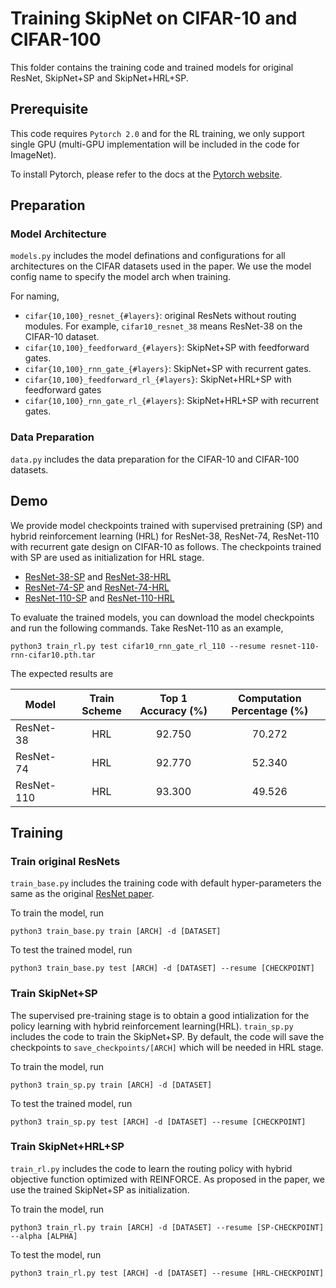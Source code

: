 # Training SkipNet on CIFAR-10 and CIFAR-100 

This folder contains the training code and trained models for original ResNet, SkipNet+SP and SkipNet+HRL+SP. 

## Prerequisite 
This code requires `Pytorch 2.0` and for the RL training, we only support single GPU (multi-GPU implementation will be 
included in the code for ImageNet). 

To install Pytorch, please refer to the docs at the [Pytorch website](http://pytorch.org/).


## Preparation
### Model Architecture
`models.py` includes the model definations and configurations for all architectures on the CIFAR datasets used in the paper.
We use the model config name to specify the model arch when training.  

For naming, 

- `cifar{10,100}_resnet_{#layers}`: original ResNets without routing modules. For example, `cifar10_resnet_38` means ResNet-38
on the CIFAR-10 dataset.
- `cifar{10,100}_feedforward_{#layers}`: SkipNet+SP with feedforward gates. 
- `cifar{10,100}_rnn_gate_{#layers}`: SkipNet+SP with recurrent gates.
- `cifar{10,100}_feedforward_rl_{#layers}`: SkipNet+HRL+SP with feedforward gates
- `cifar{10,100}_rnn_gate_rl_{#layers}`: SkipNet+HRL+SP with recurrent gates.

### Data Preparation
`data.py` includes the data preparation for the CIFAR-10 and CIFAR-100 datasets. 


## Demo

We provide model checkpoints trained with supervised pretraining (SP) and 
hybrid reinforcement learning (HRL) for ResNet-38, ResNet-74, ResNet-110 
with recurrent gate design on CIFAR-10 as follows. The checkpoints trained 
with SP are used as initialization for HRL stage. 

* [ResNet-38-SP](http://people.eecs.berkeley.edu/~xinw/skipnet/resnet-38-rnn-sp-cifar10.pth.tar) and [ResNet-38-HRL](http://people.eecs.berkeley.edu/~xinw/skipnet/resnet-38-rnn-cifar10.pth.tar)
* [ResNet-74-SP](http://people.eecs.berkeley.edu/~xinw/skipnet/resnet-74-rnn-sp-cifar10.pth.tar) and [ResNet-74-HRL](http://people.eecs.berkeley.edu/~xinw/skipnet/resnet-74-rnn-cifar10.pth.tar)
* [ResNet-110-SP](http://people.eecs.berkeley.edu/~xinw/skipnet/resnet-110-rnn-sp-cifar10.pth.tar) and [ResNet-110-HRL](http://people.eecs.berkeley.edu/~xinw/skipnet/resnet-110-rnn-cifar10.pth.tar)

To evaluate the trained models,  you can download the model checkpoints and 
run the following commands. Take ResNet-110 as an example, 

```angular2html
python3 train_rl.py test cifar10_rnn_gate_rl_110 --resume resnet-110-rnn-cifar10.pth.tar
```

The expected results are 

|Model | Train Scheme | Top 1 Accuracy (%) | Computation Percentage (%)|
|-----------| :--------: | :------------------:| :---------------------:|
| ResNet-38  | HRL |  92.750 | 70.272 |
| ResNet-74  | HRL |  92.770 | 52.340 |
| ResNet-110 | HRL |  93.300 | 49.526 |



## Training 

### Train original ResNets
`train_base.py` includes the training code with default hyper-parameters the same as the original [ResNet paper](https://arxiv.org/pdf/1512.03385.pdf).

To train the model, run  
```
python3 train_base.py train [ARCH] -d [DATASET] 
```

To test the trained model, run
```
python3 train_base.py test [ARCH] -d [DATASET] --resume [CHECKPOINT]
```

### Train SkipNet+SP
The supervised pre-training stage is to obtain a good intialization for the policy learning with hybrid reinforcement 
learning(HRL). `train_sp.py` includes the code to train the SkipNet+SP. By default, the code will save the checkpoints to 
`save_checkpoints/[ARCH]` which will be needed in HRL stage. 

To train the model, run 
```
python3 train_sp.py train [ARCH] -d [DATASET] 
```

To test the trained model, run
```
python3 train_sp.py test [ARCH] -d [DATASET] --resume [CHECKPOINT]
```

### Train SkipNet+HRL+SP
`train_rl.py` includes the code to learn the routing policy with hybrid objective function optimized with REINFORCE. As 
proposed in the paper, we use the trained SkipNet+SP as initialization. 

To train the model, run 
```
python3 train_rl.py train [ARCH] -d [DATASET] --resume [SP-CHECKPOINT] --alpha [ALPHA]
```

To test the model, run 
```
python3 train_rl.py test [ARCH] -d [DATASET] --resume [HRL-CHECKPOINT]
```









